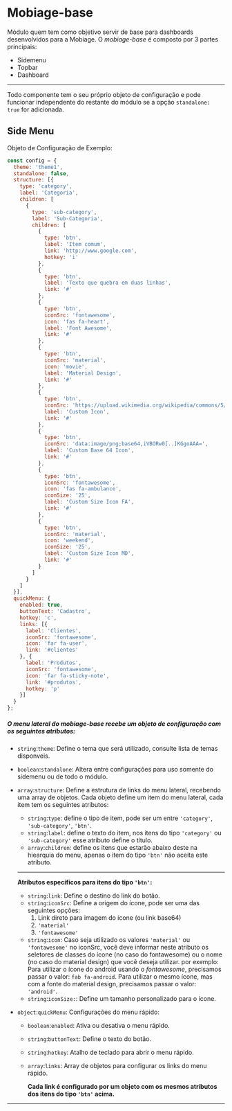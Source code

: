 # Mobiage-base

Módulo quem tem como objetivo servir de base para dashboards desenvolvidos para a Mobiage.
O *mobiage-base* é composto por 3 partes principais:
- Sidemenu
- Topbar
- Dashboard
************
Todo componente tem o seu próprio objeto de configuração e pode funcionar independente do restante do módulo se a opção `standalone: true` for adicionada.

## Side Menu
Objeto de Configuração de Exemplo:
```javascript
const config = {
  theme: 'theme1',
  standalone: false,
  structure: [{
    type: 'category',
    label: 'Categoria',
    children: [
      {
        type: 'sub-category',
        label: 'Sub-Categoria',
        children: [
          {
            type: 'btn',
            label: 'Item comum',
            link: 'http://www.google.com',
            hotkey: 'i'
          },
          {
            type: 'btn',
            label: 'Texto que quebra em duas linhas',
            link: '#'
          },
          {
            type: 'btn',
            iconSrc: 'fontawesome',
            icon: 'fas fa-heart',
            label: 'Font Awesome',
            link: '#'
          },
          {
            type: 'btn',
            iconSrc: 'material',
            icon: 'movie',
            label: 'Material Design',
            link: '#'
          },
          {
            type: 'btn',
            iconSrc: 'https://upload.wikimedia.org/wikipedia/commons/5/53/Google_%22G%22_Logo.svg',
            label: 'Custom Icon',
            link: '#'
          },
          {
            type: 'btn',
            iconSrc: 'data:image/png;base64,iVBORw0[..]KGgoAAA=',
            label: 'Custom Base 64 Icon',
            link: '#'
          },
          {
            type: 'btn',
            iconSrc: 'fontawesome',
            icon: 'fas fa-ambulance',
            iconSize: '25',
            label: 'Custom Size Icon FA',
            link: '#'
          },
          {
            type: 'btn',
            iconSrc: 'material',
            icon: 'weekend',
            iconSize: '25',
            label: 'Custom Size Icon MD',
            link: '#'
          }
        ]
      }
    ]
  }],
  quickMenu: {
    enabled: true,
    buttonText: 'Cadastro',
    hotkey: 'c',
    links: [{
      label: 'Clientes',
      iconSrc: 'fontawesome',
      icon: 'far fa-user',
      link: '#clientes'
    }, {
      label: 'Produtos',
      iconSrc: 'fontawesome',
      icon: 'far fa-sticky-note',
      link: '#produtos',
      hotkey: 'p'
    }]
  }
};
```
##### O menu lateral do mobiage-base recebe um objeto de configuração com os seguintes atributos:
- `string`:`theme`: Define o tema que será utilizado, consulte lista de temas disponveis.

- `boolean`:`standalone`: Altera entre configurações para uso somente do sidemenu ou de todo o módulo.

- `array`:`structure`: Define a estrutura de links do menu lateral, recebendo uma array de objetos. 
  Cada objeto define um item do menu lateral, cada item tem os seguintes atributos:
  - `string`:`type`: define o tipo de item, pode ser um entre `'category'`, `'sub-category'`, `'btn'`.
  - `string`:`label`: define o texto do item, nos itens do tipo `'category'` ou `'sub-category'` esse atributo define o título.
  - `array`:`children`: define os itens que estarão abaixo deste na hiearquia do menu, apenas o item  do tipo `'btn'` não aceita este atributo.
  ************
  **Atributos específicos para itens do tipo `'btn'`:**
  - `string`:`link`: Define o destino do link do botão.
  - `string`:`iconSrc`: Define a origem do ícone, pode ser uma das seguintes opções: 
    1. Link direto para imagem do ícone (ou link base64)
    2. `'material'`
    3. `'fontawesome'`
  - `string`:`icon`: Caso seja utilizado os valores `'material'` ou `'fontawesome'` no iconSrc, você deve informar neste atributo os seletores de classes do ícone (no caso do fontawesome) ou o nome (no caso do material design) que você deseja utilizar.
  por exemplo: 
  Para utilizar o ícone do android usando o *fontawesome*, precisamos passar o valor: `fab fa-android`. 
  Para utilizar o mesmo ícone, mas com a fonte do material design, precisamos passar o valor: `'android'`.
  - `string`:`iconSize:`: Define um tamanho personalizado para o ícone.
  
- `object`:`quickMenu`: Configurações do menu rápido:
  - `boolean`:`enabled`: Ativa ou desativa o menu rápido.
  - `string`:`buttonText`: Define o texto do botão.
  - `string`:`hotkey`: Atalho de teclado para abrir o menu rápido.
  - `array`:`links`: Array de objetos para configurar os links do menu rápido.
  
    **Cada link é configurado por um objeto com os mesmos atributos dos itens do tipo `'btn'` acima.**

************
    
   
